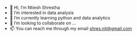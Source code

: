 - 👋 Hi, I’m Ntiesh Shrestha
- 👀 I’m interested in data analysis 
- 🌱 I’m currently learning python and data analytics
- 💞️ I’m looking to collaborate on ...
- 📫 You can reach me through my email shres.nit@gmail.com

<!---
shresnit/shresnit is a ✨ special ✨ repository because its `README.md` (this file) appears on your GitHub profile.
You can click the Preview link to take a look at your changes.
--->
